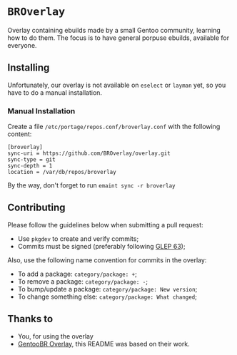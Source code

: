 # `BROverlay`
Overlay containing ebuilds made by a small Gentoo community, learning how to do them. The focus is to have general porpuse ebuilds, available for everyone.

## Installing 
Unfortunately, our overlay is not available on `eselect` or `layman` yet, so you have to do a manual installation.

### Manual Installation
Create a file `/etc/portage/repos.conf/broverlay.conf` with the following content:
```
[broverlay]
sync-uri = https://github.com/BROverlay/overlay.git
sync-type = git
sync-depth = 1
location = /var/db/repos/broverlay
```
By the way, don't forget to run `emaint sync -r broverlay`

## Contributing
Please follow the guidelines below when submitting a pull request:

* Use `pkgdev` to create and verify commits;
* Commits must be signed (preferably following [GLEP 63][glep63]);
 
Also, use the following name convention for commits in the overlay:

* To add a package: `category/package: +`;
* To remove a package: `category/package: -`;
* To bump/update a package: `category/package: New version`;
* To change something else: `category/package: What changed`;

## Thanks to
* You, for using the overlay
* [GentooBR Overlay][gentoobr], this README was based on their work.

[glep63]: https://www.gentoo.org/glep/glep-0063.html
[gentoobr]: https://github.com/gentoobr/
